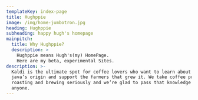```yaml
---
templateKey: index-page
title: Hughppie
image: /img/home-jumbotron.jpg
heading: Hughppie
subheading: happy hugh's homepage
mainpitch:
  title: Why Hughppie?
  description: >
    Hughppie means Hugh's(my) HomePage.  
    Here are my beta, experimental Sites.
description: >-
  Kaldi is the ultimate spot for coffee lovers who want to learn about their
  java’s origin and support the farmers that grew it. We take coffee production,
  roasting and brewing seriously and we’re glad to pass that knowledge to
  anyone.
---
```

